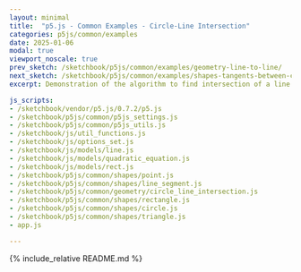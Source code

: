 ```yaml
---
layout: minimal
title:  "p5.js - Common Examples - Circle-Line Intersection"
categories: p5js/common/examples
date: 2025-01-06
modal: true
viewport_noscale: true
prev_sketch: /sketchbook/p5js/common/examples/geometry-line-to-line/
next_sketch: /sketchbook/p5js/common/examples/shapes-tangents-between-circles/
excerpt: Demonstration of the algorithm to find intersection of a line with a circle.

js_scripts:
- /sketchbook/vendor/p5.js/0.7.2/p5.js
- /sketchbook/p5js/common/p5js_settings.js
- /sketchbook/p5js/common/p5js_utils.js
- /sketchbook/js/util_functions.js
- /sketchbook/js/options_set.js
- /sketchbook/js/models/line.js
- /sketchbook/js/models/quadratic_equation.js
- /sketchbook/js/models/rect.js
- /sketchbook/p5js/common/shapes/point.js
- /sketchbook/p5js/common/shapes/line_segment.js
- /sketchbook/p5js/common/geometry/circle_line_intersection.js
- /sketchbook/p5js/common/shapes/rectangle.js
- /sketchbook/p5js/common/shapes/circle.js
- /sketchbook/p5js/common/shapes/triangle.js
- app.js

---
```


{% include_relative README.md %}

